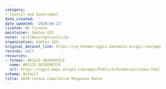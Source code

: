 ```yaml
---
category:
- Council and Government
date_created: ''
date_updated: '2020-04-21'
license: No licence
maintainer: Gables GIS
notes: <p>{{description}}</p>
organization: Gables GIS
original_dataset_link: https://cg-hubdev-cggis.opendata.arcgis.com/apps/cggis::2020-census-cumulative-response-rates
records: null
resources:
- format: ARCGIS GEOSERVICE
  name: ARCGIS GEOSERVICE
  url: https://cggis.maps.arcgis.com/apps/PublicInformation/index.html?appid=d1fe938c66d9444aa8a012a7a1134ef0
schema: default
title: 2020 Census Cumulative Response Rates
---
```

